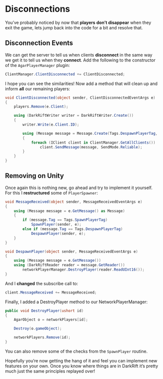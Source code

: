 # Disconnections
You’ve probably noticed by now that **players** **don’t disappear** when they exit the game, lets jump back into the code for a bit and resolve that.

## Disconnection Events
We can get the server to tell us when clients **disconnect** in the same way we get it to tell us when they **connect**. Add the following to the constructor of the `AgarPlayerManager` plugin:
```csharp
ClientManager.ClientDisconnected += ClientDisconnected;
```
I hope you can see the similarities! Now add a method that will clean up and inform **all** our remaining players:
```csharp
void ClientDisconnected(object sender, ClientDisconnectedEventArgs e)
{
    players.Remove(e.Client);

    using (DarkRiftWriter writer = DarkRiftWriter.Create())
    {
        writer.Write(e.Client.ID);

        using (Message message = Message.Create(Tags.DespawnPlayerTag, writer))
        {
            foreach (IClient client in ClientManager.GetAllClients())
                client.SendMessage(message, SendMode.Reliable);
        }
    }
}
```

## Removing on Unity
Once again this is nothing new, go ahead and try to implement it yourself. For this I **restructured** some of `PlayerSpawner`:
```csharp
void MessageReceived(object sender, MessageReceivedEventArgs e)
{
    using (Message message = e.GetMessage() as Message)
    {
        if (message.Tag == Tags.SpawnPlayerTag)
            SpawnPlayer(sender, e);
        else if (message.Tag == Tags.DespawnPlayerTag)
            DespawnPlayer(sender, e);
    }
}

void DespawnPlayer(object sender, MessageReceivedEventArgs e)
{
    using (Message message = e.GetMessage())
    using (DarkRiftReader reader = message.GetReader())
        networkPlayerManager.DestroyPlayer(reader.ReadUInt16());
}
```
And I **changed** the subscribe call to:
```csharp
client.MessageReceived += MessageReceived;
```
Finally, I added a DestroyPlayer method to our NetworkPlayerManager:
```csharp
public void DestroyPlayer(ushort id)
{
    AgarObject o = networkPlayers[id];

    Destroy(o.gameObject);

    networkPlayers.Remove(id);
}
```
You can also remove some of the checks from the `SpawnPlayer` routine.

Hopefully you’re now getting the hang of it and feel you can implement new features on your own. Once you know where things are in DarkRift it’s pretty much just the same principles replayed over!
